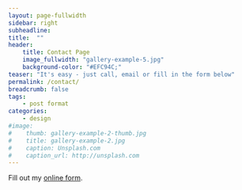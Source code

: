 ```yaml
---
layout: page-fullwidth
sidebar: right
subheadline:
title:  ""
header:
    title: Contact Page
    image_fullwidth: "gallery-example-5.jpg"
    background-color: "#EFC94C;"
teaser: "It's easy - just call, email or fill in the form below"
permalink: /contact/
breadcrumb: false
tags:
    - post format
categories:
    - design
#image:
#    thumb: gallery-example-2-thumb.jpg
#    title: gallery-example-2.jpg
#    caption: Unsplash.com
#    caption_url: http://unsplash.com
---
```

<div id="wufoo-z1sjbcoq03nevfy"> Fill out my <a href="https://superne369.wufoo.com/forms/z1sjbcoq03nevfy">online form</a>. </div> <script type="text/javascript"> var z1sjbcoq03nevfy; (function(d, t) { var s = d.createElement(t), options = { 'userName':'superne369', 'formHash':'z1sjbcoq03nevfy', 'autoResize':true, 'height':'685', 'async':true, 'host':'wufoo.com', 'header':'show', 'ssl':true }; s.src = ('https:' == d.location.protocol ?'https://':'http://') + 'secure.wufoo.com/scripts/embed/form.js'; s.onload = s.onreadystatechange = function() { var rs = this.readyState; if (rs) if (rs != 'complete') if (rs != 'loaded') return; try { z1sjbcoq03nevfy = new WufooForm(); z1sjbcoq03nevfy.initialize(options); z1sjbcoq03nevfy.display(); } catch (e) { } }; var scr = d.getElementsByTagName(t)[0], par = scr.parentNode; par.insertBefore(s, scr); })(document, 'script'); </script>
